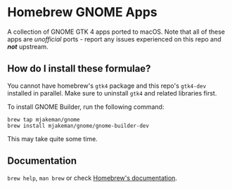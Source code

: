 # Homebrew GNOME Apps

A collection of GNOME GTK 4 apps ported to macOS. Note that all of these apps are *unofficial* ports - report any issues experienced on this repo and ***not*** upstream.

## How do I install these formulae?

You cannot have homebrew's `gtk4` package and this repo's `gtk4-dev` installed in parallel. Make sure to uninstall `gtk4` and related libraries first.

To install GNOME Builder, run the following command:

```
brew tap mjakeman/gnome
brew install mjakeman/gnome/gnome-builder-dev
```

This may take quite some time.

## Documentation

`brew help`, `man brew` or check [Homebrew's documentation](https://docs.brew.sh).
